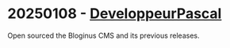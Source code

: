 # 20250108 - [DeveloppeurPascal](https://github.com/DeveloppeurPascal)

Open sourced the Bloginus CMS and its previous releases.
